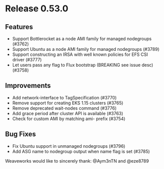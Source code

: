 # Release 0.53.0

## Features

- Support Bottlerocket as a node AMI family for managed nodegroups (#3762)
- Support Ubuntu as a node AMI family for managed nodegroups (#3789)
- Support constructing an IRSA with well known policies for EFS CSI driver (#3777)
- Let users pass any flag to Flux bootstrap (BREAKING see issue desc) (#3758)

## Improvements

- Add network-interface to TagSpecification (#3770)
- Remove support for creating EKS 1.15 clusters (#3765)
- Remove deprecated wait-nodes command (#3776)
- Add grace period after cluster API is available (#3763)
- Check for custom AMI by matching ami- prefix (#3754)


## Bug Fixes

- Fix Ubuntu support in unmanaged nodegroups (#3796)
- Add ASG name to nodegroup output when name flag is set (#3785)

Weaveworks would like to sincerely thank:
@Aym3nTN and @eze8789
